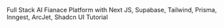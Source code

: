 Full Stack AI Fianace Platform with Next JS, Supabase, Tailwind, Prisma, Inngest, ArcJet, Shadcn UI Tutorial 
